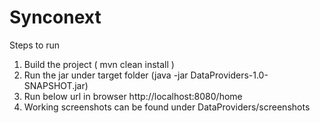 # Synconext

Steps to run 
1. Build the project
     ( mvn clean install )
2. Run the jar under target folder 
      (java -jar DataProviders-1.0-SNAPSHOT.jar)
3. Run below url in browser
   http://localhost:8080/home
4. Working screenshots can be found under DataProviders/screenshots
